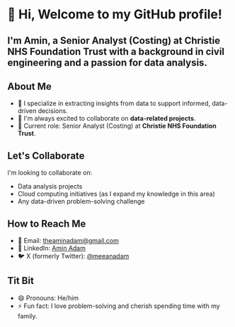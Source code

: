 # 👋 Hi, Welcome to my GitHub profile! 
## I'm Amin, a Senior Analyst (Costing) at Christie NHS Foundation Trust with a background in civil engineering and a passion for data analysis.

## About Me
- 🔎 I specialize in extracting insights from data to support informed, data-driven decisions.
- 🤝 I'm always excited to collaborate on **data-related projects**.
- 🎯 Current role: Senior Analyst (Costing) at **Christie NHS Foundation Trust**.

## Let's Collaborate
I'm looking to collaborate on:
- Data analysis projects
- Cloud computing initiatives (as I expand my knowledge in this area)
- Any data-driven problem-solving challenge

## How to Reach Me
- 📧 Email: [theaminadam@gmail.com](mailto:theaminadam@gmail.com)
- 💼 LinkedIn: [Amin Adam](https://www.linkedin.com/in/amin-adam-3b66ba195?lipi=urn%3Ali%3Apage%3Ad_flagship3_profile_view_base_contact_details%3BgPIZl6vwSiuOXwJAyNwLsQ%3D%3D)
- 🐦 X (formerly Twitter): [@meeanadam](https://twitter.com/meeanadam)

## Tit Bit
- 😄 Pronouns: He/him
- ⚡ Fun fact: I love problem-solving and cherish spending time with my family.


<!---
theAminAdam/theAminAdam is a ✨ special ✨ repository because its `README.md` (this file) appears on your GitHub profile.
You can click the Preview link to take a look at your changes.
--->
